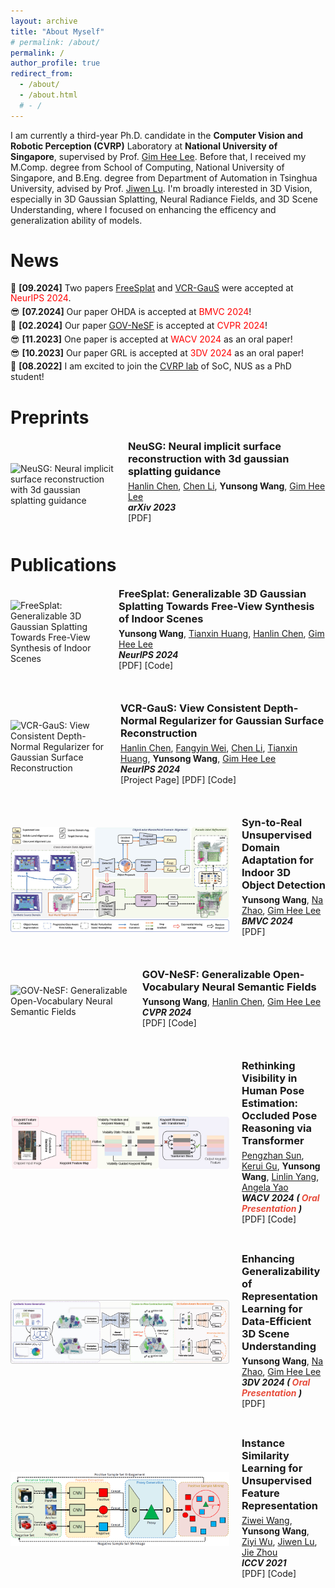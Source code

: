 ```yaml
---
layout: archive
title: "About Myself"
# permalink: /about/
permalink: /
author_profile: true
redirect_from:
  - /about/
  - /about.html
  # - /
---
```


I am currently a third-year Ph.D. candidate in the <strong>Computer Vision and Robotic Perception (CVRP)</strong> Laboratory at <strong> National University of Singapore</strong>, supervised by Prof. [Gim Hee Lee](https://www.comp.nus.edu.sg/~leegh/). Before that, I received my M.Comp. degree from School of Computing, National University of Singapore, and B.Eng. degree from Department of Automation in Tsinghua University, advised by Prof. [Jiwen Lu]([https://scholar.google.com/citations?user=WH0J_34AAAAJ&hl=en](http://ivg.au.tsinghua.edu.cn/Jiwen_Lu/)). I'm broadly interested in 3D Vision, especially in 3D Gaussian Splatting, Neural Radiance Fields, and 3D Scene Understanding, where I focused on enhancing the efficency and generalization ability of models.


News
======
<style>
  .news-container p {
    margin: 5px 0; /* 调整段落间距 */
    line-height: 1.2; /* 调整行高 */
  }

  .show-more-link {
    text-align: center;
    display: block;
    margin-top: 10px;
  }
</style>

<div class="news-container">
  <p>🚀 <strong>[09.2024]</strong> Two papers <a href="https://arxiv.org/pdf/2405.17958">FreeSplat</a> and <a href="https://hlinchen.github.io/projects/VCR-GauS/">VCR-GauS</a> were accepted at <span style="color: red;">NeurIPS 2024</span>.</p>
  <p>😎 <strong>[07.2024]</strong> Our paper OHDA is accepted at <span style="color: red;">BMVC 2024</span>!</p>
  <p>🙇 <strong>[02.2024]</strong> Our paper <a href="https://arxiv.org/pdf/2404.00931">GOV-NeSF</a> is accepted at <span style="color: red;">CVPR 2024</span>!</p>
  <p>😎 <strong>[11.2023]</strong> One paper is accepted at <span style="color: red;">WACV 2024</span> as an oral paper!</p>
  <p>😎 <strong>[10.2023]</strong> Our paper GRL is accepted at <span style="color: red;">3DV 2024</span> as an oral paper!</p>
  <p>🚀 <strong>[08.2022]</strong> I am excited to join the <a href="https://www.comp.nus.edu.sg/~leegh/">CVRP lab</a> of SoC, NUS as a PhD student!</p>
</div>



Preprints
======
<div style="display: flex; align-items: center; margin-bottom: 40px;">
  <img src="images/NeuSG.jpg" alt="NeuSG: Neural implicit surface reconstruction with 3d gaussian splatting guidance" style="width: 350px; height: auto; margin-right: 20px;">

  <div>
    <h3 style="margin: 0;">NeuSG: Neural implicit surface reconstruction with 3d gaussian splatting guidance</h3>
    <p style="margin: 5px 0;">
          <a href="https://hlinchen.github.io/">Hanlin Chen</a>,
          <a href="https://chaneyddtt.github.io/">Chen Li</a>,
          <strong>Yunsong Wang</strong>,
          <a href="https://www.comp.nus.edu.sg/~leegh/">Gim Hee Lee</a>
          <br>
      <b><em>arXiv 2023</em></b><br>
      <!-- <a href="https://projectpage.com" style="text-decoration: none;">[Project Page]</a> -->
      <a href="https://arxiv.org/pdf/2312.00846" style="text-decoration: none;">[PDF]</a>
      <!-- <a href="https://github.com/wangys16/GOV-NeSF" style="text-decoration: none;">[Code]</a> -->
      <!-- <a href="https://video.com" style="text-decoration: none;">[Video]</a> -->
      <!-- <a class="more-link" href="https://github.com/HeliosZhao/Animate124" target="_blank"><img alt="GitHub stars" align="right"
        src="https://img.shields.io/github/stars/HeliosZhao/Animate124?style=social"></a> -->
    </p>
    <!-- <p style="margin: 5px 0;">
      The first work to animate a single in-the-wild image into 3D video through textual motion descriptions.
    </p> -->
    <div style="display: flex; align-items: center; margin-top: 10px;">
      <a href="https://github.com/yourrepo" style="display: flex; align-items: center; text-decoration: none; color: #000;">
      </a>
    </div>
  </div>
</div>

Publications
======
<div style="display: flex; align-items: center; margin-bottom: 40px;">
  <img src="images/FreeSplat.jpg" alt="FreeSplat: Generalizable 3D Gaussian Splatting Towards Free-View Synthesis of Indoor Scenes" style="width: 350px; height: auto; margin-right: 20px;">
  <div>
    <h3 style="margin: 0;">FreeSplat: Generalizable 3D Gaussian Splatting Towards Free-View Synthesis of Indoor Scenes</h3>
    <p style="margin: 5px 0;">
          <strong>Yunsong Wang</strong>,
          <a href="https://tianxinhuang.github.io/">Tianxin Huang</a>,
          <a href="https://hlinchen.github.io/">Hanlin Chen</a>,
          <a href="https://www.comp.nus.edu.sg/~leegh/">Gim Hee Lee</a>
          <br>
      <b><em>NeurIPS 2024</em></b><br>
      <!-- color: #0073e6; -->
      <!-- <a href="https://hlinchen.github.io/projects/VCR-GauS/" style="text-decoration: none; ">[Project Page]</a> -->
      <a href="https://arxiv.org/pdf/2405.17958" style="text-decoration: none;">[PDF]</a> 
      <a href="https://github.com/wangys16/FreeSplat" style="text-decoration: none;">[Code]</a>
      <!-- <a href="https://video.com" style="text-decoration: none;">Video</a> / -->
      <!-- <a class="more-link" href="https://github.com/HeliosZhao/Animate124" target="_blank"><img alt="GitHub stars" align="right"
        src="https://img.shields.io/github/stars/HeliosZhao/Animate124?style=social"></a> -->
    </p>
    <!-- <p style="margin: 5px 0;">
      The first work to animate a single in-the-wild image into 3D video through textual motion descriptions.
    </p> -->
    <div style="display: flex; align-items: center; margin-top: 10px;">
      <a href="https://github.com/yourrepo" style="display: flex; align-items: center; text-decoration: none; color: #000;">
      </a>
    </div>
  </div>
</div>

<div style="display: flex; align-items: center; margin-bottom: 40px;">
  <img src="images/VCR-GauS.jpg" alt="VCR-GauS: View Consistent Depth-Normal Regularizer for Gaussian Surface Reconstruction" style="width: 350px; height: auto; margin-right: 20px;">
  <div>
    <h3 style="margin: 0;">VCR-GauS: View Consistent Depth-Normal Regularizer for Gaussian Surface Reconstruction</h3>
    <p style="margin: 5px 0;">
          <a href="https://hlinchen.github.io/">Hanlin Chen</a>,
          <a href="https://weify627.github.io/">Fangyin Wei</a>,
          <a href="https://chaneyddtt.github.io/">Chen Li</a>,
          <a href="https://tianxinhuang.github.io/">Tianxin Huang</a>,
          <strong>Yunsong Wang</strong>,
          <a href="https://www.comp.nus.edu.sg/~leegh/">Gim Hee Lee</a>
          <br>
      <b><em>NeurIPS 2024</em></b><br>
      <!-- color: #0073e6; -->
      <a href="https://hlinchen.github.io/projects/VCR-GauS/" style="text-decoration: none; ">[Project Page]</a>
      <a href="https://arxiv.org/pdf/2406.05774" style="text-decoration: none;">[PDF]</a> 
      <a href="https://github.com/HLinChen/VCR-GauS" style="text-decoration: none;">[Code]</a>
      <!-- <a href="https://video.com" style="text-decoration: none;">Video</a> / -->
      <!-- <a class="more-link" href="https://github.com/HeliosZhao/Animate124" target="_blank"><img alt="GitHub stars" align="right"
        src="https://img.shields.io/github/stars/HeliosZhao/Animate124?style=social"></a> -->
    </p>
    <!-- <p style="margin: 5px 0;">
      The first work to animate a single in-the-wild image into 3D video through textual motion descriptions.
    </p> -->
    <div style="display: flex; align-items: center; margin-top: 10px;">
      <a href="https://github.com/yourrepo" style="display: flex; align-items: center; text-decoration: none; color: #000;">
      </a>
    </div>
  </div>
</div>

<div style="display: flex; align-items: center; margin-bottom: 40px;">
  <img src="images/OHDA.jpg" alt="Syn-to-Real Unsupervised Domain Adaptation for Indoor 3D Object Detection" style="width: 350px; height: auto; margin-right: 20px;">

  <div>
    <h3 style="margin: 0;">Syn-to-Real Unsupervised Domain Adaptation for Indoor 3D Object Detection</h3>
    <p style="margin: 5px 0;">
          <strong>Yunsong Wang</strong>,
          <a href="https://na-z.github.io">Na Zhao</a>,
          <a href="https://www.comp.nus.edu.sg/~leegh/">Gim Hee Lee</a>
          <br>
      <b><em>BMVC 2024</em></b><br>
      <!-- color: #0073e6; -->
      <!-- <a href="https://projectpage.com" style="text-decoration: none; ">Project Page</a> / -->
      <a href="https://arxiv.org/pdf/2406.11311" style="text-decoration: none;">[PDF]</a> 
<!--       <a href="https://github.com/wangys16/GOV-NeSF" style="text-decoration: none;">[Code]</a> -->
      <!-- <a href="https://video.com" style="text-decoration: none;">Video</a> / -->
      <!-- <a class="more-link" href="https://github.com/HeliosZhao/Animate124" target="_blank"><img alt="GitHub stars" align="right"
        src="https://img.shields.io/github/stars/HeliosZhao/Animate124?style=social"></a> -->
    </p>
    <!-- <p style="margin: 5px 0;">
      The first work to animate a single in-the-wild image into 3D video through textual motion descriptions.
    </p> -->
    <div style="display: flex; align-items: center; margin-top: 10px;">
      <a href="https://github.com/yourrepo" style="display: flex; align-items: center; text-decoration: none; color: #000;">
      </a>
    </div>
  </div>
</div>

<div style="display: flex; align-items: center; margin-bottom: 40px;">
  <img src="images/GOV-NeSF.jpg" alt="GOV-NeSF: Generalizable Open-Vocabulary Neural Semantic Fields" style="width: 350px; height: auto; margin-right: 20px;">

  <div>
    <h3 style="margin: 0;">GOV-NeSF: Generalizable Open-Vocabulary Neural Semantic Fields</h3>
    <p style="margin: 5px 0;">
          <strong>Yunsong Wang</strong>,
          <a href="https://hlinchen.github.io/">Hanlin Chen</a>,
          <a href="https://www.comp.nus.edu.sg/~leegh/">Gim Hee Lee</a>
          <br>
      <b><em>CVPR 2024</em></b><br>
      <!-- color: #0073e6; -->
      <!-- <a href="https://projectpage.com" style="text-decoration: none; ">Project Page</a> / -->
      <a href="https://arxiv.org/pdf/2404.00931" style="text-decoration: none;">[PDF]</a> 
      <a href="https://github.com/wangys16/GOV-NeSF" style="text-decoration: none;">[Code]</a>
      <!-- <a href="https://video.com" style="text-decoration: none;">Video</a> / -->
      <!-- <a class="more-link" href="https://github.com/HeliosZhao/Animate124" target="_blank"><img alt="GitHub stars" align="right"
        src="https://img.shields.io/github/stars/HeliosZhao/Animate124?style=social"></a> -->
    </p>
    <!-- <p style="margin: 5px 0;">
      The first work to animate a single in-the-wild image into 3D video through textual motion descriptions.
    </p> -->
    <div style="display: flex; align-items: center; margin-top: 10px;">
      <a href="https://github.com/yourrepo" style="display: flex; align-items: center; text-decoration: none; color: #000;">
      </a>
    </div>
  </div>
</div>

<div style="display: flex; align-items: center; margin-bottom: 40px;">
  <img src="images/rethink.jpg" alt="Rethinking Visibility in Human Pose Estimation: Occluded Pose Reasoning via Transformers" style="width: 350px; height: auto; margin-right: 20px;">

  <div>
    <h3 style="margin: 0;">Rethinking Visibility in Human Pose Estimation: Occluded Pose Reasoning via Transformer</h3>
    <p style="margin: 5px 0;">
      <a href="https://pengzhansun.github.io/">Pengzhan Sun</a>,
      <a href="https://www.comp.nus.edu.sg/~keruigu/">Kerui Gu</a>,
      <strong>Yunsong Wang</strong>,
      <a href="=https://mu4yang.com">Linlin Yang</a>,
      <a href="https://www.comp.nus.edu.sg/~ayao/">Angela Yao</a>
      <br>
      <b><em>WACV 2024 (<i style="color:#e74d3c"> Oral Presentation </i>)</em></b><br>
      <a href="https://openaccess.thecvf.com/content/WACV2024/papers/Sun_Rethinking_Visibility_in_Human_Pose_Estimation_Occluded_Pose_Reasoning_via_WACV_2024_paper.pdf" style="text-decoration: none;">[PDF]</a>
      <a href="https://github.com/pengzhansun/Occluded-Pose-Reasoning" style="text-decoration: none;">[Code]</a>
    </p>
  </div>
</div>

<div style="display: flex; align-items: center; margin-bottom: 40px;">
  <img src="images/GRL.jpg" alt="Enhancing Generalizability of Representation Learning for Data-Efficient 3D Scene Understanding" style="width: 350px; height: auto; margin-right: 20px;">

  <div>
    <h3 style="margin: 0;">Enhancing Generalizability of Representation Learning for Data-Efficient 3D Scene Understanding</h3>
    <p style="margin: 5px 0;">
      <strong>Yunsong Wang</strong>,
      <a href="https://na-z.github.io">Na Zhao</a>,
      <a href="https://www.comp.nus.edu.sg/~leegh/">Gim Hee Lee</a>
      <br>
      <b><em>3DV 2024 (<i style="color:#e74d3c"> Oral Presentation </i>)</em></b><br>
      <a href="https://arxiv.org/abs/2406.11283" style="text-decoration: none;">[PDF]</a>
      <!--<a href="https://github.com/HLinChen/GNeSF" style="text-decoration: none;">[Code]</a>-->
    </p>
  </div>
</div>

<div style="display: flex; align-items: center; margin-bottom: 40px;">
  <img src="images/ISL.png" alt="Instance Similarity Learning for Unsupervised Feature Representation" style="width: 350px; height: auto; margin-right: 20px;">

  <div>
    <h3 style="margin: 0;">Instance Similarity Learning for Unsupervised Feature Representation</h3>
    <p style="margin: 5px 0;">
      <a href="https://ziweiwangthu.github.io">Ziwei Wang</a>,
      <strong>Yunsong Wang</strong>,
      <a href="https://wuziyi616.github.io">Ziyi Wu</a>,
      <a href="http://ivg.au.tsinghua.edu.cn/Jiwen_Lu/">Jiwen Lu</a>,
      <a href="https://scholar.google.com/citations?user=6a79aPwAAAAJ&hl=en&authuser=1">Jie Zhou</a>
      <br>
      <b><em>ICCV 2021</em></b><br>
      <a href="https://arxiv.org/abs/2108.02721" style="text-decoration: none;">[PDF]</a>
      <a href="https://github.com/ZiweiWangTHU/ISL" style="text-decoration: none;">[Code]</a>
    </p>
  </div>
</div>

